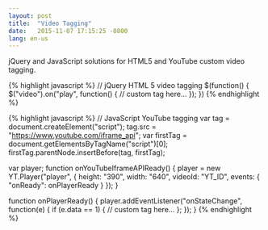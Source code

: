 ```yaml
---
layout: post
title:  "Video Tagging"
date:   2015-11-07 17:15:25 -0800
lang: en-us
---
```


jQuery and JavaScript solutions for HTML5 and YouTube custom video tagging.

{% highlight javascript %}
// jQuery HTML 5 video tagging
$(function() {
  $("video").on("play", function() {
    // custom tag here...
  });
})
{% endhighlight %}

{% highlight javascript %}
// JavaScript YouTube tagging
var tag = document.createElement("script");
tag.src = "https://www.youtube.com/iframe_api";
var firstTag = document.getElementsByTagName("script")[0];
firstTag.parentNode.insertBefore(tag, firstTag);

var player;
function onYouTubeIframeAPIReady() {
  player = new YT.Player("player", {
    height: "390",
    width: "640",
    videoId: "YT_ID",
    events: {
      "onReady": onPlayerReady
    }
  });
}

function onPlayerReady() {
  player.addEventListener("onStateChange", function(e) {
    if (e.data == 1) {
      // custom tag here...
    };
  });
}
{% endhighlight %}
